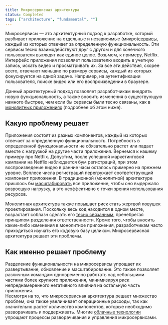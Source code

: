 ```yaml
---
title: Микросервисная архитектура
status: Completed
tags: ["architecture", "fundamental", ""]
---
```


Микросервисы — это архитектурный подход к разработке, который разбивает приложение на отдельные и независимые (микро)[сервисы](/service/), каждый из которых отвечает за определенную функциональность.
Эти сервисы тесно взаимодействуют друг с другом и для конечного пользователя выглядят как единое целое. 
Возьмем, к примеру, Netflix.
Интерфейс приложения позволяет пользователю входить в учетную запись, искать видео и  просматривать их.
За все эти действия, скорее всего, отвечают меньшие по размеру сервисы, каждый из которых фокусируется на одной задаче. 
Например, на аутентификации пользователя, поиске видео или его воспроизведении в браузере.

Данный архитектурный подход позволяет разработчикам внедрять новую функциональность, а также вносить изменения в существующую намного быстрее, чем если бы сервисы были тесно связаны, как в [монолитных приложениях](/ru/monolithic-apps/) (подробнее об этом ниже).

## Какую проблему решает

Приложения состоят из разных компонентов, каждый из которых отвечает за определенную функциональность.
Потребность в определенной функциональности не обязательно растет или падает вместе с нагрузкой на другие части приложения.
Вернемся к нашему примеру про Netflix.
Допустим, после успешной маркетинговой кампании на Netflix наблюдается бум регистраций, при этом воспроизведение видео в ранние часы осталось примерно на прежнем уровне.
Всплеск числа регистраций перегружает соответствующий компонент приложения. 
В традиционной (монолитной) архитектуре пришлось бы [масштабировать](/scalability/) все приложение, чтобы оно выдержало возросшую нагрузку, а это неэффективно с точки зрения использования ресурсов. 

Монолитная архитектура также повышает риск стать жертвой ловушек проектирования. 
Поскольку весь код находится в одном месте, возрастает соблазн сделать его [тесно связанным](/ru/tightly-coupled-architecture/), пренебрегая принципом разделения ответственности.
Кроме того, чтобы вносить какие-либо изменения в монолитное приложения, разработчикам часто приходиться изучать его кодовую базу целиком. 
Микросервисная архитектура решает эти проблемы.

## Как именно решает проблему

Разделение функциональности на микросервисы упрощает их развертывание, обновление и масштабирование.
Это также позволяет различным командам одновременно работать над небольшими частями более крупного приложения, минимизируя риск непреднамеренного негативного влияния на остальную часть приложения.  
Несмотря на то, что микросервисная архитектура решает множество проблем, она также увеличивает операционные расходы, так как значительно растет количество компонентов, которые необходимо разворачивать и поддерживать. 
Многие [облачные технологии](/cloud-native-tech/) упрощают процессы разворачивания и управления микросервисами. 
